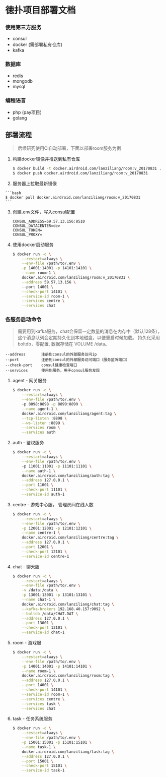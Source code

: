 # 徳扑项目部署文档

### 使用第三方服务
- consul
- docker (需部署私有仓库)
- kafka

### 数据库
- redis
- mongodb
- mysql

### 编程语言
- php (pay项目)
- golang

## 部署流程

> 后续研究使用CI自动部署，下面以部署room服务为例

1.  构建docker镜像并推送到私有仓库
    
    ```bash
    $ docker build -t docker.airdroid.com/lanziliang/room:v_20170831 .
    $ docker push docker.airdroid.com/lanziliang/room:v_20170831
    ```
    
2.    服务器上拉取最新镜像
    
    ```bash
    $ docker pull docker.airdroid.com/lanziliang/room:v_20170831
    ```
    
3.  创建.env文件，写入consul配置

    ```aidl
    CONSUL_ADDRESS=59.57.13.156:8510
    CONSUL_DATACENTER=dev
    CONSUL_TOKEN=
    CONSUL_PROXY=
    ```
    
4.  使用docker启动服务

    ```bash
    $ docker run -d \
        --restart=always \
        --env-file /path/to/.env \
        -p 14001:14001 -p 14101:14101 \
        --name room-1 \
        docker.airdroid.com/lanziliang/room:v_20170831 \
        --address 59.57.13.156 \ 
        --port 14001 \
        --check-port 14101 \
        --service-id room-1 \
        --services centre \
        --services chat
    ```

 ### 各服务启动命令
 
 > 需要用到kafka服务，chat会保留一定数量的消息在内存中（默认128条），这个消息队列会定期持久化到本地磁盘，以便重启时候加载。 持久化采用boltdb，零配置, 数据存储在 VOLUME /data。 
 
```
--address       注册到consul的外部服务访问ip
--port          注册到consul的外部服务访问端口（服务监听端口）
--check-port    consul健康检查端口
--services      使用到服务，用于consul服务发现
```

    
1. agent - 网关服务

    ```bash
    $ docker run -d \
        --restart=always \
        --env-file /path/to/.env \ 
        -p 8898:8898 -p 8899:8899 \
        --name agent-1 \
        docker.airdroid.com/lanziliang/agent:tag \
        --tcp-listen :8898 \
        --ws-listen :8899 \
        --services room \
        --services auth
    ```
    
2. auth - 鉴权服务

    ```bash
    $ docker run -d \
        --restart=always \
        --env-file /path/to/.env \ 
        -p 11001:11001 -p 11101:11101 \
        --name auth-1 \
        docker.airdroid.com/lanziliang/auth:tag \
        --address 127.0.0.1 \
        --port 11001 \
        --check-port 11101 \
        --service-id auth-1
    ```
    
3. centre - 游戏中心服， 管理房间在线人数

    ```bash
    $ docker run -d \
        --restart=always \
        --env-file /path/to/.env \
        -p 12001:12001 -p 12101:12101 \
        --name centre-1 \
        docker.airdroid.com/lanziliang/centre:tag \
        --address 127.0.0.1 \
        --port 12001 \
        --check-port 12101 \
        --service-id centre-1
    ```    
    
4. chat - 聊天服

    ```bash
    $ docker run -d \
        --restart=always \
        --env-file /path/to/.env \
        -v /data:/data \
        -p 13001:13001 -p 13101:13101 \
        --name chat-1 \
        docker.airdroid.com/lanziliang/chat:tag \
        --kafka-brokers 192.168.40.157:9092 \
        --boltdb /data/CHAT.DAT \
        --address 127.0.0.1 \
        --port 13001 \
        --check-port 13101 \
        --service-id chat-1
    ```    

5. room - 游戏服

    ```bash
    $ docker run -d \
        --restart=always \
        --env-file /path/to/.env \
        -p 14001:14001 -p 14101:14101 \
        --name room-1 \
        docker.airdroid.com/lanziliang/room:tag \
        --address 127.0.0.1 \
        --port 14001 \
        --check-port 14101 \
        --service-id room-1 \
        --services centre \
        --services task \
        --services chat
    ```    
    
6. task - 任务系统服务

    ```bash
    $ docker run -d \
        --restart=always \
        --env-file /path/to/.env \
        -p 15001:15001 -p 15101:15101 \
        --name task-1 \
        docker.airdroid.com/lanziliang/task:tag \
        --address 127.0.0.1 \
        --port 15001 \
        --check-port 15101 \
        --service-id task-1
    ```       